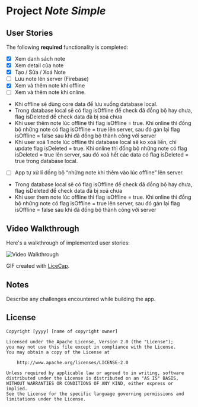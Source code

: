 # Project *Note Simple*



## User Stories

The following **required** functionality is completed:

- [x] Xem danh sách note
- [x] Xem detail của note
- [x] Tạo / Sửa / Xoá Note
- [ ] Lưu note lên server (Firebase)
- [x] Xem và thêm note khi offline 
- [ ] Xem và thêm note khi online.
- Khi offline sẽ dùng core data để lưu xuống database local.
- Trong database local sẽ có flag isOffline để check đã đồng bộ hay chưa, flag isDeleted để check data đã bị xoá chưa 
- Khi user thêm note lúc offline thì flag isOffline = true. Khi online thì đồng bộ những note có flag isOffline = true lên server, sau đó gán lại flag isOffline = false sau khi đã đồng bộ thành công với server
- Khi user xoá 1 note lúc offline thì database local sẽ ko xoá liền, chỉ update flag isDeleted = true. Khi online thì đồng bộ những note có flag isDeleted = true lên server, sau đó xoá hết các data có flag isDeleted = true trong database local.

- [ ] App tự xử lí đồng bộ “những note khi thêm vào lúc offline” lên server.
- Trong database local sẽ có flag isOffline để check đã đồng bộ hay chưa, flag isDeleted để check data đã bị xoá chưa 
- Khi user them note lúc offline thì flag isOffline = true. Khi online thì đồng bộ những note có flag isOffline = true lên server, sau đó gán lại flag isOffline = false sau khi đã đồng bộ thành công với server


## Video Walkthrough

Here's a walkthrough of implemented user stories:

<img src='http://i.imgur.com/link/to/your/gif/file.gif' title='Video Walkthrough' width='' alt='Video Walkthrough' />

GIF created with [LiceCap](http://www.cockos.com/licecap/).

## Notes

Describe any challenges encountered while building the app.

## License

    Copyright [yyyy] [name of copyright owner]

    Licensed under the Apache License, Version 2.0 (the "License");
    you may not use this file except in compliance with the License.
    You may obtain a copy of the License at

        http://www.apache.org/licenses/LICENSE-2.0

    Unless required by applicable law or agreed to in writing, software
    distributed under the License is distributed on an "AS IS" BASIS,
    WITHOUT WARRANTIES OR CONDITIONS OF ANY KIND, either express or implied.
    See the License for the specific language governing permissions and
    limitations under the License.

